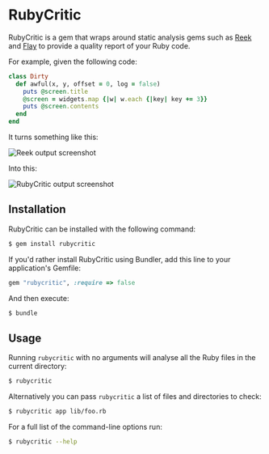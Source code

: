 RubyCritic
===========

RubyCritic is a gem that wraps around static analysis gems such as [Reek][1]
and [Flay][2] to provide a quality report of your Ruby code.

For example, given the following code:

```ruby
class Dirty
  def awful(x, y, offset = 0, log = false)
    puts @screen.title
    @screen = widgets.map {|w| w.each {|key| key += 3}}
    puts @screen.contents
  end
end
```

It turns something like this:

![Reek output screenshot](http://i.imgur.com/xLtEDOb.png)

Into this:

![RubyCritic output screenshot](http://i.imgur.com/SpZ2SJN.png)

Installation
------------

RubyCritic can be installed with the following command:

```bash
$ gem install rubycritic
```

If you'd rather install RubyCritic using Bundler, add this line to your
application's Gemfile:

```ruby
gem "rubycritic", :require => false
```

And then execute:

```bash
$ bundle
```

Usage
-----

Running `rubycritic` with no arguments will analyse all the Ruby files in the
current directory:

```bash
$ rubycritic
```

Alternatively you can pass `rubycritic` a list of files and directories to check:

```bash
$ rubycritic app lib/foo.rb
```

For a full list of the command-line options run:

```bash
$ rubycritic --help
```

[1]: https://github.com/troessner/reek
[2]: https://github.com/seattlerb/flay
